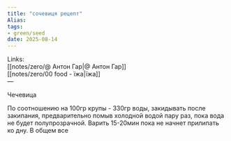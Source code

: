 ```yaml
---
title: "сочевиця рецепт"
Alias: 
tags:
- green/seed
date: 2025-08-14
---
```

Links:  
[[notes/zero/@ Антон Гар|@ Антон Гар]]  
[[notes/zero/00 food - їжа|їжа]]  
—

Чечевица

По соотношению на 100гр крупы - 330гр воды, закидывать после закипания, предварительно помыв холодной водой пару раз, пока вода не будет полупрозрачной. Варить 15-20мин пока не начнет прилипать ко дну. В общем все